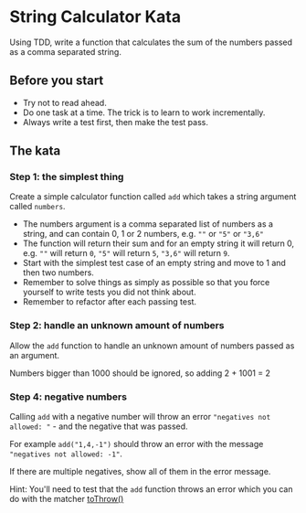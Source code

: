 # String Calculator Kata

Using TDD, write a function that calculates the sum of the numbers passed as a comma separated string.

## Before you start

- Try not to read ahead.
- Do one task at a time. The trick is to learn to work incrementally.
- Always write a test first, then make the test pass.

## The kata

### Step 1: the simplest thing

Create a simple calculator function called `add` which takes a string argument called `numbers`.

- The numbers argument is a comma separated list of numbers as a string, and can contain 0, 1 or 2 numbers, e.g. `""` or `"5"` or `"3,6"`
- The function will return their sum and for an empty string it will return 0, e.g. `""` will return `0`, `"5"` will return `5`, `"3,6"` will return `9`.
- Start with the simplest test case of an empty string and move to 1 and then two numbers.
- Remember to solve things as simply as possible so that you force yourself to write tests you did not think about.
- Remember to refactor after each passing test.

### Step 2: handle an unknown amount of numbers

Allow the `add` function to handle an unknown amount of numbers passed as an argument.
<!-- 
### Step 3: ignore big numbers -->

Numbers bigger than 1000 should be ignored, so adding 2 + 1001 = 2

### Step 4: negative numbers

Calling `add` with a negative number will throw an error `"negatives not allowed: "` - and the negative that was passed.

For example `add("1,4,-1")` should throw an error with the message `"negatives not allowed: -1"`.

If there are multiple negatives, show all of them in the error message.

Hint: You'll need to test that the `add` function throws an error which you can do with the matcher [toThrow()](https://jestjs.io/docs/expect#tothrowerror)
